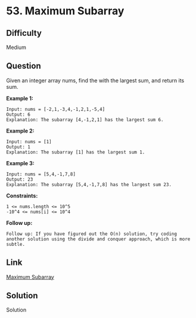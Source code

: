 # 53. Maximum Subarray

## Difficulty

Medium

## Question

Given an integer array nums, find the with the largest sum, and return its sum.

**Example 1:**

    Input: nums = [-2,1,-3,4,-1,2,1,-5,4]
    Output: 6
    Explanation: The subarray [4,-1,2,1] has the largest sum 6.

**Example 2:**

    Input: nums = [1]
    Output: 1
    Explanation: The subarray [1] has the largest sum 1.

**Example 3:**

    Input: nums = [5,4,-1,7,8]
    Output: 23
    Explanation: The subarray [5,4,-1,7,8] has the largest sum 23.

**Constraints:**

    1 <= nums.length <= 10^5
    -10^4 <= nums[i] <= 10^4

**Follow up:**

    Follow up: If you have figured out the O(n) solution, try coding another solution using the divide and conquer approach, which is more subtle.

## Link

[Maximum Subarray](https://leetcode.com/problems/maximum-subarray/)

## Solution

Solution 
